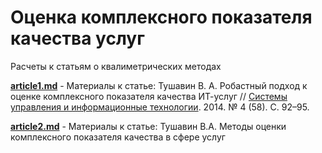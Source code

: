 Оценка комплексного показателя качества услуг
===================

Расчеты к статьям о квалиметрических методах

[**article1.md**](article1.md)  - Материалы к статье: Тушавин В. А. Робастный подход к оценке комплексного показателя качества ИТ-услуг // [Системы управления и информационные технологии](http://www.sbook.ru/suit/suit.htm). 2014. № 4 (58). С. 92–95.

[**article2.md**](article2.md)  - Материалы к статье: Тушавин В.А. Методы оценки комплексного показателя качества в сфере услуг
